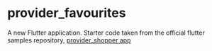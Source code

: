 # provider_favourites

A new Flutter application.
Starter code taken from the official flutter samples repository, [provider_shopper app](https://github.com/flutter/samples/blob/master/provider_shopper/lib/screens/login.dart)
